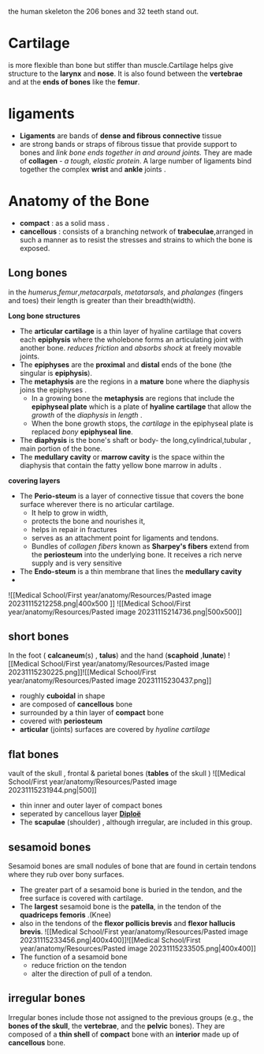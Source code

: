  the human skeleton the 206 bones and 32 teeth stand out.
# Cartilage
is more flexible than bone but stiffer than muscle.Cartilage helps give structure to the **larynx** and **nose**. It is also found between the **vertebrae** and at the **ends of bones** like the **femur**.
# ligaments 
- **Ligaments** are bands of **dense and fibrous** **connective** tissue 
-  are strong bands or straps of fibrous tissue that provide support to bones and *link bone ends together in and around joints.*  They are made of **collagen** - *a tough, elastic protein*. A large number of ligaments bind together the complex **wrist** and **ankle** joints .

# Anatomy of the Bone 
- **compact** : as a solid mass .
- **cancellous** : consists of a branching network of **trabeculae**,arranged in such a manner as to resist the stresses and strains to which the bone is exposed.

## Long bones 
 in the *humerus*,*femur*,*metacarpals*, *metatarsals*, and *phalanges* (fingers and toes) their length is greater than their breadth(width). 
 
**Long bone structures** 
- The **articular cartilage** is a thin layer of hyaline cartilage that covers each **epiphysis** where the wholebone forms an articulating joint with another bone. *reduces friction* and *absorbs shock* at freely movable joints.
- The **epiphyses** are the **proximal** and **distal** ends of the bone (the singular is **epiphysis**).
- The **metaphysis** are the regions in a **mature** bone where the diaphysis joins the epiphyses .
	- In a growing bone the **metaphysis** are regions that include the **epiphyseal plate** which is a plate of **hyaline cartilage** that allow the *growth* of the *diaphysis* in *length* . 
	- When the bone growth stops, the *cartilage* in the epiphyseal plate is replaced *bony* **epiphyseal line**.
- The **diaphysis** is the bone's shaft or body- the long,cylindrical,tubular , main portion of the bone.
- The **medullary cavity** or **marrow cavity** is the space within the diaphysis that contain the fatty yellow bone marrow in adults .

**covering layers** 

- The **Perio-steum** is a layer of connective tissue that covers the bone surface wherever there is no articular cartilage.
	- It help to grow in width,
	- protects the bone and nourishes it, 
	- helps in repair in fractures 
	- serves as an attachment point for ligaments and tendons.
	- Bundles of *collagen fibers* known as **Sharpey's fibers** extend from the **periosteum** into the underlying bone. It receives a rich nerve supply and is very sensitive
-  The **Endo-steum** is a thin membrane that lines the **medullary cavity**
- 
 ![[Medical School/First year/anatomy/Resources/Pasted image 20231115212258.png|400x500 ]] ![[Medical School/First year/anatomy/Resources/Pasted image 20231115214736.png|500x500]]
 
 
## short bones 
In the foot ( **calcaneum**(s) , **talus**) and the hand (**scaphoid**  ,**lunate**) 
![[Medical School/First year/anatomy/Resources/Pasted image 20231115230225.png]]![[Medical School/First year/anatomy/Resources/Pasted image 20231115230437.png]]
-  roughly **cuboidal** in shape
- are composed of **cancellous** bone
- surrounded by a thin layer of **compact** bone 
- covered with **periosteum** 
- **articular** (joints) surfaces are covered by *hyaline cartilage*
## flat bones 
vault of the skull , frontal & parietal bones (**tables** of the skull )
![[Medical School/First year/anatomy/Resources/Pasted image 20231115231944.png|500]]
- thin inner and outer layer of compact  bones  
- seperated by cancellous  layer **[Diploë](https://en.wikipedia.org/wiki/Diplo%C3%AB)**
- The **scapulae** (shoulder) , although irregular, are included in this group.
## sesamoid bones
Sesamoid bones are small nodules of bone that are found in certain tendons where they rub over bony surfaces.
- The greater part of a sesamoid bone is buried in the tendon, and the free surface is covered with cartilage.
- The **largest** sesamoid bone is the **patella**,  in the tendon of the **quadriceps femoris** .(Knee)
- also in the tendons of the **flexor pollicis brevis** and **flexor hallucis brevis**.
![[Medical School/First year/anatomy/Resources/Pasted image 20231115233456.png|400x400]]![[Medical School/First year/anatomy/Resources/Pasted image 20231115233505.png|400x400]]
- The function of a sesamoid bone 
	- reduce friction on the tendon 
	- alter the direction of pull of a tendon.
## irregular bones 
Irregular bones include those not assigned to the previous groups (e.g., the **bones of the skull**, the **vertebrae**, and the **pelvic** bones). 
They are composed of a **thin shell** of **compact** bone with an **interior** made up of **cancellous** bone.
